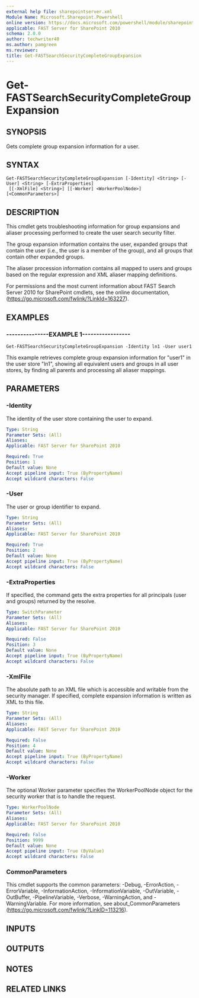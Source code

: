 ```yaml
---
external help file: sharepointserver.xml
Module Name: Microsoft.Sharepoint.Powershell
online version: https://docs.microsoft.com/powershell/module/sharepoint-server/get-fastsearchsecuritycompletegroupexpansion
applicable: FAST Server for SharePoint 2010
schema: 2.0.0
author: techwriter40
ms.author: pamgreen
ms.reviewer:
title: Get-FASTSearchSecurityCompleteGroupExpansion
---
```


# Get-FASTSearchSecurityCompleteGroupExpansion

## SYNOPSIS
Gets complete group expansion information for a user.

## SYNTAX

```
Get-FASTSearchSecurityCompleteGroupExpansion [-Identity] <String> [-User] <String> [-ExtraProperties]
 [[-XmlFile] <String>] [[-Worker] <WorkerPoolNode>] [<CommonParameters>]
```

## DESCRIPTION
This cmdlet gets troubleshooting information for group expansions and aliaser processing performed to create the user search security filter.

The group expansion information contains the user, expanded groups that contain the user (i.e., the user is a member of the group), and all groups that contain other expanded groups.

The aliaser procession information contains all mapped to users and groups based on the regular expression and XML aliaser mapping definitions.

For permissions and the most current information about FAST Search Server 2010 for SharePoint cmdlets, see the online documentation, (https://go.microsoft.com/fwlink/?LinkId=163227).

## EXAMPLES

### ---------------EXAMPLE 1-----------------
```
Get-FASTSearchSecurityCompleteGroupExpansion -Identity ln1 -User user1
```

This example retrieves complete group expansion information for "user1" in the user store "ln1", showing all equivalent users and groups in all user stores, by finding all parents and processing all aliaser mappings.

## PARAMETERS

### -Identity
The identity of the user store containing the user to expand.

```yaml
Type: String
Parameter Sets: (All)
Aliases: 
Applicable: FAST Server for SharePoint 2010

Required: True
Position: 1
Default value: None
Accept pipeline input: True (ByPropertyName)
Accept wildcard characters: False
```

### -User
The user or group identifier to expand.

```yaml
Type: String
Parameter Sets: (All)
Aliases: 
Applicable: FAST Server for SharePoint 2010

Required: True
Position: 2
Default value: None
Accept pipeline input: True (ByPropertyName)
Accept wildcard characters: False
```

### -ExtraProperties
If specified, the command gets the extra properties for all principals (user and groups) returned by the resolve.

```yaml
Type: SwitchParameter
Parameter Sets: (All)
Aliases: 
Applicable: FAST Server for SharePoint 2010

Required: False
Position: 3
Default value: None
Accept pipeline input: True (ByPropertyName)
Accept wildcard characters: False
```

### -XmlFile
The absolute path to an XML file which is accessible and writable from the security manager.
If specified, complete expansion information is written as XML to this file.

```yaml
Type: String
Parameter Sets: (All)
Aliases: 
Applicable: FAST Server for SharePoint 2010

Required: False
Position: 4
Default value: None
Accept pipeline input: True (ByPropertyName)
Accept wildcard characters: False
```

### -Worker
The optional Worker parameter specifies the WorkerPoolNode object for the security worker that is to handle the request.

```yaml
Type: WorkerPoolNode
Parameter Sets: (All)
Aliases: 
Applicable: FAST Server for SharePoint 2010

Required: False
Position: 9999
Default value: None
Accept pipeline input: True (ByValue)
Accept wildcard characters: False
```

### CommonParameters
This cmdlet supports the common parameters: -Debug, -ErrorAction, -ErrorVariable, -InformationAction, -InformationVariable, -OutVariable, -OutBuffer, -PipelineVariable, -Verbose, -WarningAction, and -WarningVariable. For more information, see about_CommonParameters (https://go.microsoft.com/fwlink/?LinkID=113216).

## INPUTS

## OUTPUTS

## NOTES

## RELATED LINKS

